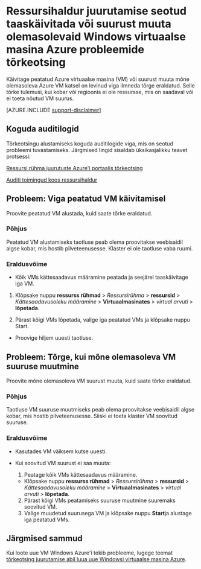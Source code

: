 <properties
   pageTitle="VM taaskäivitamine või suuruse muutmise probleemid | Microsoft Azure'i"
   description="Ressursihaldur juurutamise seotud taaskäivitada või suurust muuta olemasolevaid Windows virtuaalse masina Azure probleemide tõrkeotsing"
   services="virtual-machines-windows, azure-resource-manager"
   documentationCenter=""
   authors="Deland-Han"
   manager="felixwu"
   editor=""
   tags="top-support-issue"/>

<tags
   ms.service="virtual-machines-windows"
   ms.topic="support-article"
   ms.tgt_pltfrm="vm-windows"
   ms.devlang="na"
   ms.workload="required"
   ms.date="09/09/2016"
   ms.author="delhan"/>

# <a name="troubleshoot-resource-manager-deployment-issues-with-restarting-or-resizing-an-existing-windows-virtual-machine-in-azure"></a>Ressursihaldur juurutamise seotud taaskäivitada või suurust muuta olemasolevaid Windows virtuaalse masina Azure probleemide tõrkeotsing

Käivitage peatatud Azure virtuaalse masina (VM) või suurust muuta mõne olemasoleva Azure VM katsel on levinud viga ilmneda tõrge eraldatud. Selle tõrke tulemusi, kui kobar või regioonis ei ole ressursse, mis on saadaval või ei toeta nõutud VM suurus.

[AZURE.INCLUDE [support-disclaimer](../../includes/support-disclaimer.md)]

## <a name="collect-audit-logs"></a>Koguda auditilogid

Tõrkeotsingu alustamiseks koguda auditilogide viga, mis on seotud probleemi tuvastamiseks. Järgmised lingid sisaldab üksikasjalikku teavet protsessi:

[Ressursi rühma juurutuste Azure'i portaalis tõrkeotsing](../resource-manager-troubleshoot-deployments-portal.md)

[Auditi toimingud koos ressursihaldur](../resource-group-audit.md)

## <a name="issue-error-when-starting-a-stopped-vm"></a>Probleem: Viga peatatud VM käivitamisel

Proovite peatatud VM alustada, kuid saate tõrke eraldatud.

### <a name="cause"></a>Põhjus

Peatatud VM alustamiseks taotluse peab olema proovitakse veebisaidil algse kobar, mis hostib pilveteenusesse. Klaster ei ole taotluse vaba ruumi.

### <a name="resolution"></a>Eraldusvõime

*   Kõik VMs kättesaadavus määramine peatada ja seejärel taaskäivitage iga VM.

  1. Klõpsake nuppu **ressurss rühmad** > _Ressursirühma_ > **ressursid** > _Kättesaadavusoleku määramine_ > **Virtuaalmasinates** > _virtual arvuti_ > **lõpetada**.

  2. Pärast kõigi VMs lõpetada, valige iga peatatud VMs ja klõpsake nuppu Start.

*   Proovige hiljem uuesti taotluse.

## <a name="issue-error-when-resizing-an-existing-vm"></a>Probleem: Tõrge, kui mõne olemasoleva VM suuruse muutmine

Proovite mõne olemasoleva VM suurust muuta, kuid saate tõrke eraldatud.

### <a name="cause"></a>Põhjus

Taotluse VM suuruse muutmiseks peab olema proovitakse veebisaidil algse kobar, mis hostib pilveteenusesse. Siiski ei toeta klaster VM soovitud suuruse.

### <a name="resolution"></a>Eraldusvõime

* Kasutades VM väiksem kutse uuesti.

* Kui soovitud VM suurust ei saa muuta:

  1. Peatage kõik VMs kättesaadavus määramine.

    * Klõpsake nuppu **ressurss rühmad** > _Ressursirühma_ > **ressursid** > _Kättesaadavusoleku määramine_ > **Virtuaalmasinates** > _virtual arvuti_ > **lõpetada**.

  2. Pärast kõigi VMs peatamiseks suuruse muutmine suuremaks soovitud VM.
  3. Valige muudetud suurusega VM ja klõpsake nuppu **Start**ja alustage iga peatatud VMs.

## <a name="next-steps"></a>Järgmised sammud

Kui loote uue VM Windows Azure'i tekib probleeme, lugege teemat [tõrkeotsing juurutamise abil luua uue Windowsi virtuaalse masina Azure](../virtual-machines/virtual-machines-windows-troubleshoot-deployment-new-vm.md).
